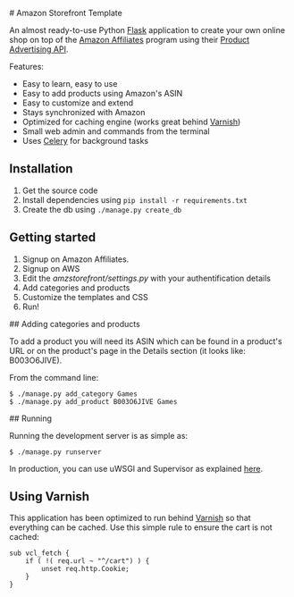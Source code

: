 # Amazon Storefront Template

An almost ready-to-use Python [Flask](http://flask.pocoo.org/) application to create your own 
online shop on top of the [Amazon Affiliates](https://affiliate-program.amazon.com/) program
using their [Product Advertising API](https://affiliate-program.amazon.com/gp/advertising/api/detail/main.html).

Features:

 - Easy to learn, easy to use
 - Easy to add products using Amazon's ASIN
 - Easy to customize and extend
 - Stays synchronized with Amazon
 - Optimized for caching engine (works great behind [Varnish](https://www.varnish-cache.org/))
 - Small web admin and commands from the terminal
 - Uses [Celery](http://www.celeryproject.org/) for background tasks

## Installation

 1. Get the source code
 2. Install dependencies using `pip install -r requirements.txt`
 3. Create the db using `./manage.py create_db`

## Getting started

 1. Signup on Amazon Affiliates.
 2. Signup on AWS
 3. Edit the *amzstorefront/settings.py* with your authentification details
 4. Add categories and products
 5. Customize the templates and CSS
 6. Run!

## Adding categories and products

To add a product you will need its ASIN which can be found
in a product's URL or on the product's page in the Details section
(it looks like: B003O6JIVE).

From the command line:

    $ ./manage.py add_category Games
    $ ./manage.py add_product B003O6JIVE Games

## Running

Running the development server is as simple as:

    $ ./manage.py runserver

In production, you can use uWSGI and Supervisor as explained
[here](http://maximebf.com/blog/2012/10/building-websites-in-python-with-flask).

## Using Varnish

This application has been optimized to run behind [Varnish](https://www.varnish-cache.org) 
so that everything can be cached. Use this simple rule to ensure the cart is not cached:

    sub vcl_fetch {
        if ( !( req.url ~ "^/cart") ) {
            unset req.http.Cookie;
        }
    }
